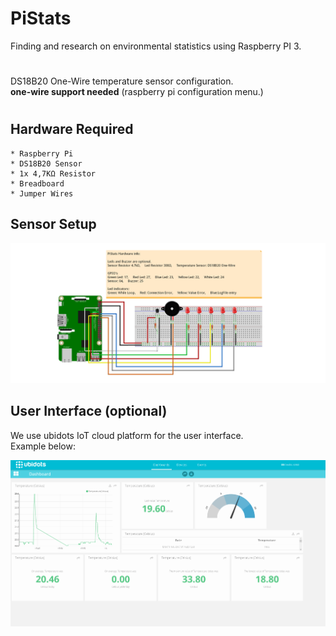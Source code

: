 # PiStats    
Finding and research on environmental statistics using Raspberry PI 3.  
#
DS18B20 One-Wire temperature sensor configuration.  
**one-wire support needed** (raspberry pi configuration menu.)
#
## Hardware Required
    * Raspberry Pi
    * DS18B20 Sensor
    * 1x 4,7KΩ Resistor
    * Breadboard
    * Jumper Wires

## Sensor Setup
![alt tag](https://github.com/digkarag/PiStats/blob/master/info/pistats-schematic.png)

## User Interface (optional)
We use ubidots IoT cloud platform for the user interface.  
Example below:  
  
![alt tag](https://github.com/digkarag/PiStats/blob/master/info/UI.png)
